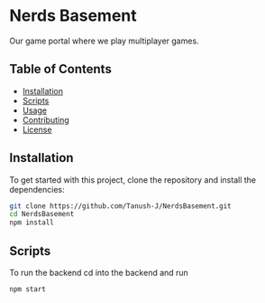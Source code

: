 # Nerds Basement

Our game portal where we play multiplayer games.

## Table of Contents

- [Installation](#installation)
- [Scripts](#scripts)
- [Usage](#usage)
- [Contributing](#contributing)
- [License](#license)

## Installation

To get started with this project, clone the repository and install the dependencies:

```sh
git clone https://github.com/Tanush-J/NerdsBasement.git
cd NerdsBasement
npm install
```

## Scripts

To run the backend cd into the backend and run

```sh
npm start
```